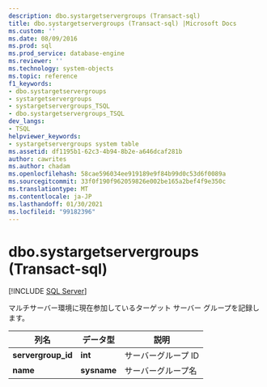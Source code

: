 ```yaml
---
description: dbo.systargetservergroups (Transact-sql)
title: dbo.systargetservergroups (Transact-sql) |Microsoft Docs
ms.custom: ''
ms.date: 08/09/2016
ms.prod: sql
ms.prod_service: database-engine
ms.reviewer: ''
ms.technology: system-objects
ms.topic: reference
f1_keywords:
- dbo.systargetservergroups
- systargetservergroups
- systargetservergroups_TSQL
- dbo.systargetservergroups_TSQL
dev_langs:
- TSQL
helpviewer_keywords:
- systargetservergroups system table
ms.assetid: df1195b1-62c3-4b94-8b2e-a646dcaf281b
author: cawrites
ms.author: chadam
ms.openlocfilehash: 58cae596034ee919189e9f84b99d0c53d6f0089a
ms.sourcegitcommit: 33f0f190f962059826e002be165a2bef4f9e350c
ms.translationtype: MT
ms.contentlocale: ja-JP
ms.lasthandoff: 01/30/2021
ms.locfileid: "99182396"
---
```

# <a name="dbosystargetservergroups-transact-sql"></a>dbo.systargetservergroups (Transact-sql)
[!INCLUDE [SQL Server](../../includes/applies-to-version/sqlserver.md)]

  マルチサーバー環境に現在参加しているターゲット サーバー グループを記録します。  
  
  
|列名|データ型|説明|  
|-----------------|---------------|-----------------|  
|**servergroup_id**|**int**|サーバーグループ ID|  
|**name**|**sysname**|サーバーグループ名|  
  
  
